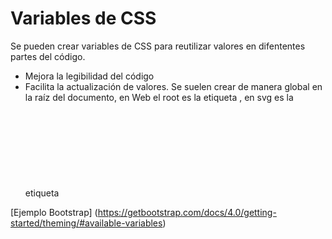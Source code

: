 # Variables de CSS

Se pueden crear variables de CSS para reutilizar valores en difententes partes del código.

- Mejora la legibilidad del código
- Facilita la actualización de valores.
Se suelen crear de manera global en la raíz del documento, en Web el root es la etiqueta <html>, en svg es la etiqueta <svg>, ademas tiene mayor especificidad ":root" que "html".

[Ejemplo Bootstrap] (https://getbootstrap.com/docs/4.0/getting-started/theming/#available-variables)
